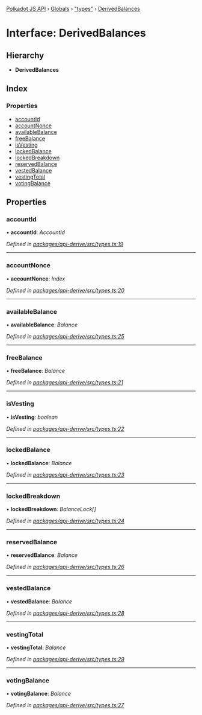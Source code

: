 [Polkadot JS API](../README.md) › [Globals](../globals.md) › ["types"](../modules/_types_.md) › [DerivedBalances](_types_.derivedbalances.md)

# Interface: DerivedBalances

## Hierarchy

* **DerivedBalances**

## Index

### Properties

* [accountId](_types_.derivedbalances.md#accountid)
* [accountNonce](_types_.derivedbalances.md#accountnonce)
* [availableBalance](_types_.derivedbalances.md#availablebalance)
* [freeBalance](_types_.derivedbalances.md#freebalance)
* [isVesting](_types_.derivedbalances.md#isvesting)
* [lockedBalance](_types_.derivedbalances.md#lockedbalance)
* [lockedBreakdown](_types_.derivedbalances.md#lockedbreakdown)
* [reservedBalance](_types_.derivedbalances.md#reservedbalance)
* [vestedBalance](_types_.derivedbalances.md#vestedbalance)
* [vestingTotal](_types_.derivedbalances.md#vestingtotal)
* [votingBalance](_types_.derivedbalances.md#votingbalance)

## Properties

###  accountId

• **accountId**: *AccountId*

*Defined in [packages/api-derive/src/types.ts:19](https://github.com/polkadot-js/api/blob/a695d2a5b5/packages/api-derive/src/types.ts#L19)*

___

###  accountNonce

• **accountNonce**: *Index*

*Defined in [packages/api-derive/src/types.ts:20](https://github.com/polkadot-js/api/blob/a695d2a5b5/packages/api-derive/src/types.ts#L20)*

___

###  availableBalance

• **availableBalance**: *Balance*

*Defined in [packages/api-derive/src/types.ts:25](https://github.com/polkadot-js/api/blob/a695d2a5b5/packages/api-derive/src/types.ts#L25)*

___

###  freeBalance

• **freeBalance**: *Balance*

*Defined in [packages/api-derive/src/types.ts:21](https://github.com/polkadot-js/api/blob/a695d2a5b5/packages/api-derive/src/types.ts#L21)*

___

###  isVesting

• **isVesting**: *boolean*

*Defined in [packages/api-derive/src/types.ts:22](https://github.com/polkadot-js/api/blob/a695d2a5b5/packages/api-derive/src/types.ts#L22)*

___

###  lockedBalance

• **lockedBalance**: *Balance*

*Defined in [packages/api-derive/src/types.ts:23](https://github.com/polkadot-js/api/blob/a695d2a5b5/packages/api-derive/src/types.ts#L23)*

___

###  lockedBreakdown

• **lockedBreakdown**: *BalanceLock[]*

*Defined in [packages/api-derive/src/types.ts:24](https://github.com/polkadot-js/api/blob/a695d2a5b5/packages/api-derive/src/types.ts#L24)*

___

###  reservedBalance

• **reservedBalance**: *Balance*

*Defined in [packages/api-derive/src/types.ts:26](https://github.com/polkadot-js/api/blob/a695d2a5b5/packages/api-derive/src/types.ts#L26)*

___

###  vestedBalance

• **vestedBalance**: *Balance*

*Defined in [packages/api-derive/src/types.ts:28](https://github.com/polkadot-js/api/blob/a695d2a5b5/packages/api-derive/src/types.ts#L28)*

___

###  vestingTotal

• **vestingTotal**: *Balance*

*Defined in [packages/api-derive/src/types.ts:29](https://github.com/polkadot-js/api/blob/a695d2a5b5/packages/api-derive/src/types.ts#L29)*

___

###  votingBalance

• **votingBalance**: *Balance*

*Defined in [packages/api-derive/src/types.ts:27](https://github.com/polkadot-js/api/blob/a695d2a5b5/packages/api-derive/src/types.ts#L27)*
